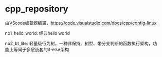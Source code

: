 # cpp_repository
由VScode编辑器编辑，https://code.visualstudio.com/docs/cpp/config-linux

no1_hello_world: 经典hello world

no2_bt_lite: 轻量级行为树，一种非保持、树型、带分支判断的函数执行架构，功能上等同于多层嵌套的if-else架构
